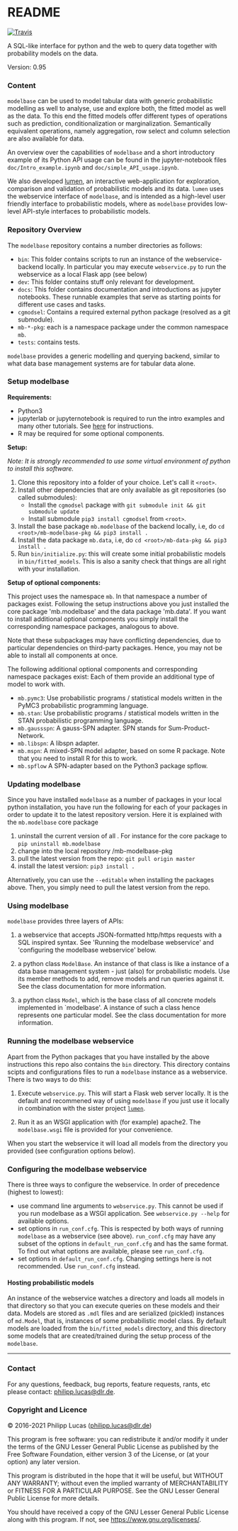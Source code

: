 # README #

[![Travis](https://travis-ci.org/lumen-org/modelbase.svg?branch=ci_travis)](
    https://travis-ci.org/lumen-org/modelbase)
    
A SQL-like interface for python and the web to query data together with probability models on the data.

Version: 0.95

### Content ###

`modelbase` can be used to model tabular data with generic probabilistic modelling as well to analyse, use and explore both, the fitted model as well as the data. To this end the fitted models offer different types of operations such as prediction, conditionalization or marginalization. Semantically equivalent operations, namely aggregation, row select and column selection are also available for data.
 
An overview over the capabilities of `modelbase` and a short introductory example of its Python API usage can be found in the jupyter-notebook files `doc/Intro_example.ipynb` and `doc/simple_API_usage.ipynb`.

We also developed [lumen](https://github.com/lumen-org/lumen), an interactive web-application for exploration, comparison and validation of probabilistic models and its data.
`lumen` uses the webservice interface of `modelbase`, and is intended as a high-level user friendly interface to probabilistic models, where as `modelbase` provides low-level API-style interfaces to probabilistic models. 

### Repository Overview ###

The `modelbase` repository contains a number directories as follows:

 * `bin`: This folder contains scripts to run an instance of the webservice-backend locally. In particular you may execute `webservice.py` to run the webservice as a local Flask app (see below) 
 * `dev`: This folder contains stuff only relevant for development.
 * `docs`: This folder contains documentation and introductions as jupyter notebooks.
  These runnable examples that serve as starting points for different use cases and tasks.
 * `cgmodsel`: Contains a required external python package (resolved as a git submodule).
 * `mb-*-pkg`: each is a namespace package under the common namespace `mb`.
 * `tests`: contains tests.

`modelbase` provides a generic modelling and querying backend, similar to what data base management systems are for tabular data alone. 

### Setup modelbase ###

**Requirements:**

 * Python3
 * jupyterlab or jupyternotebook is required to run the intro examples and many other tutorials. See [here](https://jupyter.org/install) for instructions.
 * R may be required for some optional components.

**Setup:**

*Note: It is strongly recommended to use some virtual environment of python to install this software.* 

1. Clone this repository into a folder of your choice. Let's call it `<root>`.
2. Install other dependencies that are only available as git repositories (so called submodules):
    * Install the `cgmodsel` package with `git submodule init && git submodule update`
    * Install submodule `pip3 install cgmodsel` from `<root>`.
3. Install the base package `mb.modelbase` of the backend locally, i.e, do `cd <root>/mb-modelbase-pkg && pip3 install .`
4. Install the data package `mb.data`, i.e, do `cd <root>/mb-data-pkg && pip3 install .`
4. Run `bin/initialize.py`: this will create some initial probabilistic models in `bin/fitted_models`. 
   This is also a sanity check that things are all right with your installation.    
    
**Setup of optional components:**
 
This project uses the namespace `mb`. 
In that namespace a number of packages exist.
Following the setup instructions above you just installed the core package 'mb.modelbase' and the data package 'mb.data'.
If you want to install additional optional components you simply install the corresponding namespace packages, analogous to above.

Note that these subpackages may have conflicting dependencies, due to particular dependencies on third-party packages. 
Hence, you may not be able to install all components at once.
 
The following additional optional components and corresponding namespace packages exist:
Each of them provide an additional type of model to work with. 
 * `mb.pymc3`: Use probabilistic programs / statistical models written in the PyMC3 probabilistic programming language.   
 * `mb.stan`: Use probabilistic programs / statistical models written in the STAN probabilistic programming language.
 * `mb.gaussspn`: A gauss-SPN adapter. SPN stands for Sum-Product-Network.
 * `mb.libspn`: A libspn adapter.
 * `mb.mspn`: A mixed-SPN model adapter, based on some R package. Note that you need to install R for this to work.
 * `mb.spflow` A SPN-adapter based on the Python3 package spflow.
 
### Updating modelbase

Since you have installed `modelbase` as a number of packages in your local python installation, you have run the following for each of your packages in order to update it to the latest repository version.
 Here it is explained with the `mb.modelbase` core package

1. uninstall the current version of all .
 For instance for the core package to `pip uninstall mb.modelbase`
2. change into the local repository <root>/mb-modelbase-pkg
2. pull the latest version from the repo: `git pull origin master`
3. install the latest version: `pip3 install .`

Alternatively, you can use the `--editable` when installing the packages above. Then, you simply need to pull the latest version from the repo. 

### Using modelbase

`modelbase` provides three layers of APIs:

1. a webservice that accepts JSON-formatted http/https requests with a SQL inspired syntax. 
 See 'Running the modelbase webservice' and 'configuring the modelbase webservice' below.
   
2. a python class `ModelBase`. 
 An instance of that class is like a instance of a data base management system - just (also) for probabilistic models. 
 Use its member methods to add, remove models and run queries against it. 
 See the class documentation for more information.
   
3. a python class `Model`, which is the base class of all concrete models implemented in `modelbase'.
 A instance of such a class hence represents one particular model. See the class documentation for more information. 

### Running the modelbase webservice

Apart from the Python packages that you have installed by the above instructions this repo also contains the `bin` directory. 
This directory contains scipts and configurations files to run a  `modelbase` instance as a webservice. 
There is two ways to do this:

1. Execute `webservice.py`. 
  This will start a Flask web server locally. 
  It is the default and recommened way of using `modelbase` if you just use it locally in combination with the sister project [`lumen`](https://github.com/lumen-org/lumen).
   
2. Run it as an WSGI application with (for example) apache2. 
   The `modelbase.wsgi` file is provided for your convenience. 

When you start the webservice it will load all models from the directory you provided (see configuration options below).

### Configuring the modelbase webservice

There is three ways to configure the webservice.
In order of precedence (highest to lowest):

  * use command line arguments to `webservice.py`.
   This cannot be used if you run modelbase as a WSGI application.
    See `webservice.py --help` for available options.
  * set options in `run_conf.cfg`. 
  This is respected by both ways of running `modelbase` as a webservice (see above). 
  `run_conf.cfg` may have any subset of the options in `default_run_conf.cfg` and has the same format.
  To find out what options are available, please see `run_conf.cfg`.
  * set options in `default_run_conf.cfg`. 
  Changing settings here is not recommended. Use `run_conf.cfg` instead.

#### Hosting probabilistic models 

An instance of the webservice watches a directory and loads all models in that directory so that you can execute queries on these models and their data.
Models are stored as `.mdl` files and are serialized (pickled) instances of `md.Model`, that is, instances of some probabilistic model class.
By default models are loaded from the `bin/fitted_models` directory, and this directory some models that are created/trained during the setup process of the `modelbase`.

-----
 
### Contact ###

For any questions, feedback, bug reports, feature requests, rants, etc please contact: [philipp.lucas@dlr.de](philipp.lucas@dlr.de).

### Copyright and Licence ###

© 2016-2021 Philipp Lucas (philipp.lucas@dlr.de)

This program is free software: you can redistribute it and/or modify
it under the terms of the GNU Lesser General Public License as published by
the Free Software Foundation, either version 3 of the License, or
(at your option) any later version.

This program is distributed in the hope that it will be useful,
but WITHOUT ANY WARRANTY; without even the implied warranty of
MERCHANTABILITY or FITNESS FOR A PARTICULAR PURPOSE. See the
GNU Lesser General Public License for more details.

You should have received a copy of the GNU Lesser General Public License
along with this program.  If not, see <https://www.gnu.org/licenses/>.
